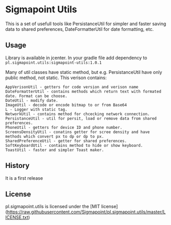 
# Sigmapoint Utils

This is a set of usefull tools like PersistanceUtil for simpler and faster saving data to shared preferences, DateFormatterUtil for date formatting, etc.

## Usage

Library is available in jcenter. In your gradle file add dependency to ```pl.sigmapoint.utils:sigmapoint-utils:1.0.1```

Many of util classes have static method, but e.g. PersistanceUtil have only public method, not static. 
This verison contains:

```
AppVerisonUtil - getters for code version and verison name
DateFormatterUtil - contains methods which return text with formated date. Format can be choose.
DateUtil - modify date.
ImageUtil - decode or encode bitmap to or from Base64
L - Logger with static tag.
NetworkUtil - contains method for chcecking network connection.
PersistanceUtil - util for persit, load or remove data from shared preferences.
PhoneUtil - getters for device ID and phone number.
ScreensDensityUtil - conatins getter for scree density and have methods which convert px to dp or dp to px.
SharedPreferenceUtil - getter for shared preferences.
SoftKeyboardUtil - contains method to hide or show keyboard.
ToastUtil - faster and simpler Toast maker.
``` 

## History

It is a first release

## License

pl.sigmapoint.utils is licensed under the [MIT license] (https://raw.githubusercontent.com/Sigmapoint/pl.sigmapoint.utils/master/LICENSE.txt)
